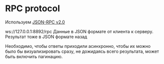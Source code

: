 # RPC protocol

Используем [JSON-RPC v2.0](http://www.jsonrpc.org/specification)

ws://127.0.0.1:8892/rpc
Данные в JSON формате от клиента к серверу. Результат тоже в JSON формате назад

Необходимо, чтобы ответы приходили асинхронно, чтобы их можно было бы
визуализировать сразу, не дожидаясь всего результата, может быть включить
пагинацию.
